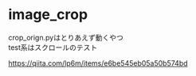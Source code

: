 # image_crop

crop_orign.pyはとりあえず動くやつ  
test系はスクロールのテスト

https://qiita.com/lp6m/items/e6be545eb05a50b574bd

